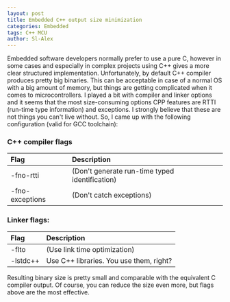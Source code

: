 ```yaml
---
layout: post
title: Embedded C++ output size minimization
categories: Embedded
tags: C++ MCU
author: Sl-Alex
---
```


Embedded software developers normally prefer to use a pure C, however in some cases and especially in complex projects using C++ gives a more clear structured implementation.
Unfortunately, by default C++ compiler produces pretty big binaries. This can be acceptable in case of a normal OS with a big amount of memory, but things are getting complicated when it comes to microcontrollers.
I played a bit with compiler and linker options and it seems that the most size-consuming options CPP features are RTTI (run-time type information) and exceptions. I strongly believe that these are not things you can't live without.
So, I came up with the following configuration (valid for GCC toolchain):

### C++ compiler flags

| Flag            | Description                                    |
| :-------------- | :--------------------------------------------- |
| -fno-rtti       | (Don't generate run-time typed identification) |
| -fno-exceptions | (Don't catch exceptions)                       |

### Linker flags:   

| Flag            | Description                                    |
| :-------------- | :--------------------------------------------- |
| -flto           | (Use link time optimization)                   |
| -lstdc++        | Use C++ libraries. You use them, right?        |

Resulting binary size is pretty small and comparable with the equivalent C compiler output.
Of course, you can reduce the size even more, but flags above are the most effective.
